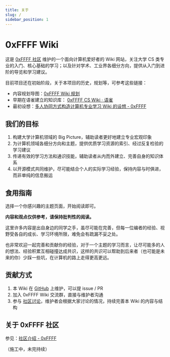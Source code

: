 ```yaml
---
title: 关于
slug: /
sidebar_position: 1
---
```


# 0xFFFF Wiki
这是 [0xFFFF 社区](https://0xffff.one) 维护的一个面向计算机爱好者的 Wiki 网站，关注大学 CS 类专业的入门、核心基础的学习；以及针对学术、工业界各细分方向，提供从入门到进阶的导览和学习建议。

目前项目还在初始阶段，关于本项目的历史，规划等，可参考这些链接：
* 内容规划导图：[0xFFFF Wiki 规划](https://en1c09120h.feishu.cn/mindnotes/bmncnHJIVQftkHaJ06MMJOPUhBh)
* 早期在语雀建立的知识库：
[0xFFFF CS Wiki · 语雀](https://www.yuque.com/0xffff.one/cs-learning)
* 最初设想：[多人协同方式构造计算机专业学习 Wiki 的设想 - 0xFFFF](https://0xffff.one/d/458-duo-ren-xie-tong-fang-shi-gou-zao-j)

## 我们的目标
1. 构建大学计算机领域的 Big Picture，辅助读者更好地建立专业宏观印象
2. 为计算机领域各细分方向和主题，提供优质学习资源的索引、经过反复检验的学习建议
3. 传递有效的学习方法和通识技能，辅助读者从内而外建立、完善自身的知识体系
4. 以开源模式共同维护，尽可能结合个人的实际学习经验，保持内容与时俱进，而非单纯的信息搬运

## 食用指南
选择一个你感兴趣的主题页面，开始阅读即可。

**内容和观点仅供参考，请保持批判性的阅读。**

这里许多内容是出自身边的同学之手，虽尽可能在完善，但每一位编者的经验、视野受各自的成长、学习环境所限，难免会有疏漏不妥之处。

也非常欢迎一起完善和贡献你的经验，对于一个主题的学习而言，让尽可能多的人的想法、经验积累互相碰撞达成共识，这样的共识可以帮助到后来者（也可能是未来的你）少踩一些坑，在计算机的路上走得更高更远。

## 贡献方式
1. 本 Wiki 在 [GitHub](https://github.com/0xffff-one/0xffff-wiki) 上维护，可以提 issue / PR
2. 加入 0xFFFF Wiki 交流群，直接与维护者沟通
3. 参与 [社区讨论](https://0xffff.one)，维护者会根据大家讨论的情况，持续完善本 Wiki 的内容与结构

## 关于 0xFFFF 社区
参见：[社区介绍 - 0xFFFF](https://0xffff.one/p/2-0xffff-intro)

（施工中，未完持续）
